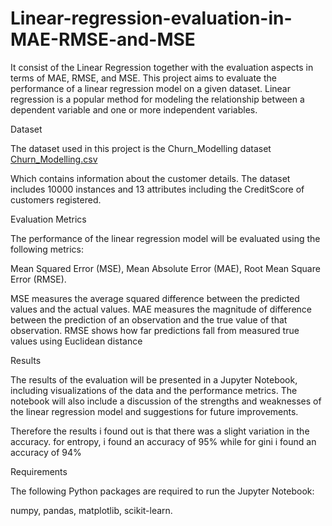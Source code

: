 # Linear-regression-evaluation-in-MAE-RMSE-and-MSE
It consist of the Linear Regression together with the evaluation aspects in terms of MAE, RMSE, and MSE.
This project aims to evaluate the performance of a linear regression model on a given dataset. Linear regression is a popular method for modeling the relationship between a dependent variable and one or more independent variables.

Dataset

The dataset used in this project is the Churn_Modelling dataset [Churn_Modelling.csv](https://github.com/Levi-Lamar/Linear-regression-evaluation-in-MAE-RMSE-and-MSE/files/10927715/Churn_Modelling.csv)

Which contains information about the customer details. The dataset includes 10000 instances and 13 attributes including the CreditScore of customers registered.

Evaluation Metrics

The performance of the linear regression model will be evaluated using the following metrics:

Mean Squared Error (MSE),
Mean Absolute Error (MAE),
Root Mean Square Error (RMSE).

MSE measures the average squared difference between the predicted values and the actual values. MAE measures the magnitude of difference between the prediction of an observation and the true value of that observation. RMSE shows how far predictions fall from measured true values using Euclidean distance

Results

The results of the evaluation will be presented in a Jupyter Notebook, including visualizations of the data and the performance metrics. The notebook will also include a discussion of the strengths and weaknesses of the linear regression model and suggestions for future improvements.

Therefore the results i found out is that there was a slight variation in the accuracy. for entropy, i found an accuracy of 95% while for gini i found an accuracy of 94%

Requirements

The following Python packages are required to run the Jupyter Notebook:

numpy,
pandas,
matplotlib,
scikit-learn.


